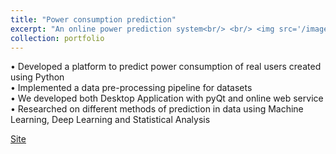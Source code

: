 ```yaml
---
title: "Power consumption prediction"
excerpt: "An online power prediction system<br/> <br/> <img src='/images/prediction-porfolio.png'>"
collection: portfolio
---
```

• Developed a platform to predict power consumption of real users created using Python<br/>
• Implemented a data pre-processing pipeline for datasets<br/>
• We developed both Desktop Application with pyQt and online web service<br/>
• Researched on different methods of prediction in data using Machine Learning, Deep Learning and Statistical Analysis<br/>

[Site](http://5.160.40.30:8090/)